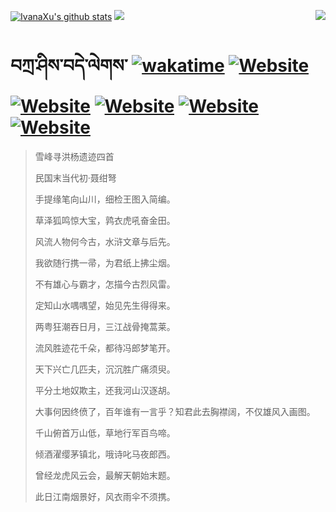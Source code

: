 [![IvanaXu's github stats](https://github-readme-stats.vercel.app/api?username=IvanaXu&theme=codeSTACKr)](https://github.com/anuraghazra/github-readme-stats)
<img align="right" src="https://github-readme-stats.vercel.app/api/top-langs/?username=IvanaXu&langs_count=8&theme=codeSTACKr" />
<img src="https://github-readme-stats.vercel.app/api/wakatime?username=IvanaXu&layout=compact&langs_count=8&theme=codeSTACKr&custom_title=Programming&nbsp;Times&nbsp;(Since&nbsp;Jul.29.2021)&range=all_time" />
# བཀྲ་ཤིས་བདེ་ལེགས་	[![wakatime](https://wakatime.com/badge/user/5043ee4a-e361-4607-9d47-d557f2005d05.svg)](https://wakatime.com/@5043ee4a-e361-4607-9d47-d557f2005d05)	[![Website](https://img.shields.io/website?label=&up_color=orange&up_message=Tianchi&url=https%3A%2F%2Fshields.io)](https://tianchi.aliyun.com/home/science/scienceDetail?userId=1095279182618)	[![Website](https://img.shields.io/website?label=&up_color=green&up_message=Yuque&url=https%3A%2F%2Fshields.io)](https://www.yuque.com/ivanaxu)	[![Website](https://img.shields.io/website?label=&up_color=yellow&up_message=Leetcode&url=https%3A%2F%2Fshields.io)](https://leetcode.cn/u/ivanaxu)	[![Website](https://img.shields.io/website?label=&up_color=violet&up_message=AIstudio&url=https%3A%2F%2Fshields.io)](https://aistudio.baidu.com/aistudio/personalcenter/thirdview/979775)	[![Website](https://img.shields.io/website?label=&up_color=red&up_message=Gitee&url=https%3A%2F%2Fshields.io)](https://gitee.com/IvanaXu)
> 雪峰寻洪杨遗迹四首
>
> 民国末当代初·聂绀弩
>
> 手提缘笔向山川，细检王图入简编。
> 
> 草泽狐鸣惊大宝，鹑衣虎吼奋金田。
> 
> 风流人物何今古，水浒文章与后先。
> 
> 我欲随行携一帚，为君纸上拂尘烟。
> 
> 不有雄心与霸才，怎描今古烈风雷。
> 
> 定知山水喁喁望，始见先生得得来。
> 
> 两粤狂潮吞日月，三江战骨掩蒿莱。
> 
> 流风胜迹花千朵，都待冯郎梦笔开。
> 
> 天下兴亡几匹夫，沉沉胜广痛须臾。
> 
> 平分土地奴欺主，还我河山汉逐胡。
> 
> 大事何因终偾了，百年谁有一言乎？知君此去胸襟阔，不仅雄风入画图。
> 
> 千山俯首万山低，草地行军百鸟啼。
> 
> 倾酒濯缨茅镇北，哦诗叱马夜郎西。
> 
> 曾经龙虎风云会，最解天朝始末题。
> 
> 此日江南烟景好，风衣雨伞不须携。
